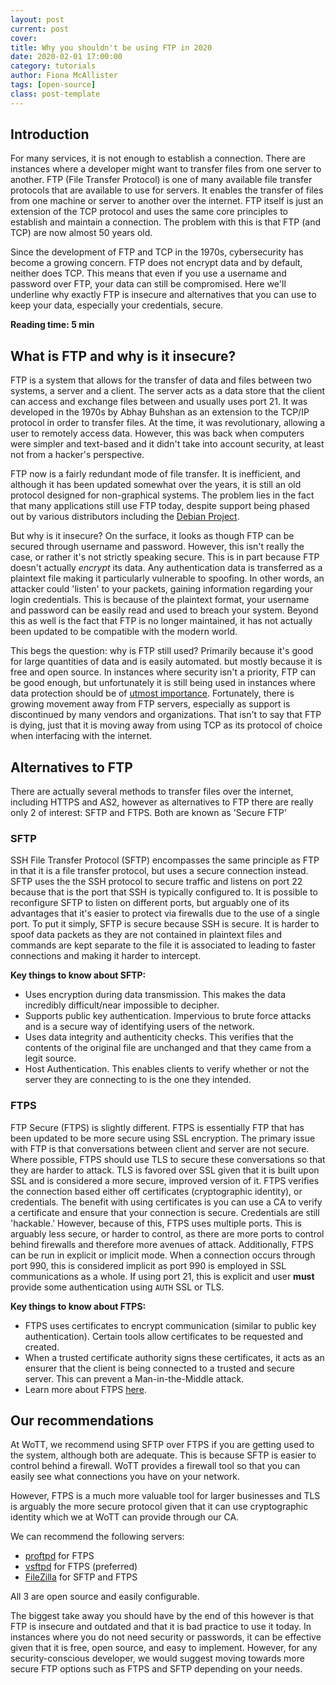```yaml
---
layout: post
current: post
cover: 
title: Why you shouldn't be using FTP in 2020
date: 2020-02-01 17:00:00
category: tutorials
author: Fiona McAllister
tags: [open-source]
class: post-template
---
```


## Introduction

For many services, it is not enough to establish a connection. There are instances where a developer might want to transfer files from one server to another. FTP (File Transfer Protocol) is one of many available file transfer protocols that are available to use for servers. It enables the transfer of files from one machine or server to another over the internet. FTP itself is just an extension of the TCP protocol and uses the same core principles to establish and maintain a connection. The problem with this is that FTP (and TCP) are now almost 50 years old. 

Since the development of FTP and TCP in the 1970s, cybersecurity has become a growing concern. FTP does not encrypt data and by default, neither does TCP. This means that even if you use a username and password over FTP, your data can still be compromised. Here we'll underline why exactly FTP is insecure and alternatives that you can use to keep your data, especially your credentials, secure.

**Reading time: 5 min**

## What is FTP and why is it insecure?

FTP is a system that allows for the transfer of data and files between two systems, a server and a client. The server acts as a data store that the client can access and exchange files between and usually uses port 21. It was developed in the 1970s by Abhay Buhshan as an extension to the TCP/IP protocol in order to transfer files. At the time, it was revolutionary, allowing a user to remotely access data. However, this was back when computers were simpler and text-based and it didn't take into account security, at least not from a hacker's perspective. 

FTP now is a fairly redundant mode of file transfer. It is inefficient, and although it has been updated somewhat over the years, it is still an old protocol designed for non-graphical systems. The problem lies in the fact that many applications still use FTP today, despite support being phased out by various distributors including the [Debian Project](https://www.debian.org/News/2017/20170425). 

But why is it insecure? On the surface, it looks as though FTP can be secured through username and password. However, this isn't really the case, or rather it's not strictly speaking secure. This is in part because FTP doesn't actually *encrypt* its data. Any authentication data is transferred as a plaintext file making it particularly vulnerable to spoofing. In other words, an attacker could 'listen' to your packets, gaining information regarding your login credentials. This is because of the plaintext format, your username and password can be easily read and used to breach your system. Beyond this as well is the fact that FTP is no longer maintained, it has not actually been updated to be compatible with the modern world.

This begs the question: why is FTP still used? Primarily because it's good for large quantities of data and is easily automated. but mostly because it is free and open source. In instances where security isn't a priority, FTP can be good enough, but unfortunately it is still being used in instances where data protection should be of [utmost importance](https://www.healthcareitnews.com/news/205000-patient-records-exposed-misconfigured-ftp-server). 
Fortunately, there is growing movement away from FTP servers, especially as support is discontinued by many vendors and organizations. That isn't to say that FTP is dying, just that it is moving away from using TCP as its protocol of choice when interfacing with the internet. 

## Alternatives to FTP 

There are actually several methods to transfer files over the internet, including HTTPS and AS2, however as alternatives to FTP there are really only 2 of interest: SFTP and FTPS. Both are known as 'Secure FTP'

### SFTP

SSH File Transfer Protocol (SFTP) encompasses the same principle as FTP in that it is a file transfer protocol, but uses a secure connection instead. 
SFTP uses the the SSH protocol to secure traffic and listens on port 22 because that is the port that SSH is typically configured to. It is possible to reconfigure SFTP to listen on different ports, but arguably one of its advantages that it's easier to protect via firewalls due to the use of a single port. 
To put it simply, SFTP is secure because SSH is secure. It is harder to spoof data packets as they are not contained in plaintext files and commands are kept separate to the file it is associated to leading to faster connections and making it harder to intercept.

**Key things to know about SFTP:**

 * Uses encryption during data transmission. This makes the data incredibly difficult/near impossible to decipher.
 * Supports public key authentication. Impervious to brute force attacks and is a secure way of identifying users of the network.
 * Uses data integrity and authenticity checks. This verifies that the contents of the original file are unchanged and that they came from a legit source.
 * Host Authentication. This enables clients to verify whether or not the server they are connecting to is the one they intended.


### FTPS

FTP Secure (FTPS) is slightly different. FTPS is essentially FTP that has been updated to be more secure using SSL encryption. The primary issue with FTP is that conversations between client and server are not secure. 
Where possible, FTPS should use TLS to secure these conversations so that they are harder to attack. TLS is favored over SSL given that it is built upon SSL and is considered a more secure, improved version of it. 
FTPS verifies the connection based either off certificates (cryptographic identity), or credentials. The benefit with using certificates is you can use a CA to verify a certificate and ensure that your connection is secure. Credentials are still 'hackable.' However, because of this, FTPS uses multiple ports. This is arguably less secure, or harder to control, as there are more ports to control behind firewalls and therefore more avenues of attack.
Additionally, FTPS can be run in explicit or implicit mode. When a connection occurs through port 990, this is considered implicit as port 990 is employed in SSL communications as a whole. If using port 21, this is explicit and user **must** provide some authentication using `AUTH` SSL or TLS. 

**Key things to know about FTPS:**

 * FTPS uses certificates to encrypt communication (similar to public key authentication). Certain tools allow certificates to be requested and created.
 * When a trusted certificate authority signs these certificates, it acts as an ensurer that the client is being connected to a trusted and secure server. This can prevent a Man-in-the-Middle attack.
 * Learn more about FTPS [here](https://www.serv-u.com/solutions/what-is-file-transfer-protocol-secure).


## Our recommendations

At WoTT, we recommend using SFTP over FTPS if you are getting used to the system, although both are adequate. This is because SFTP is easier to control behind a firewall. WoTT provides a firewall tool so that you can easily see what connections you have on your network.

However, FTPS is a much more valuable tool for larger businesses and TLS is arguably the more secure protocol given that it can use cryptographic identity which we at WoTT can provide through our CA. 

We can recommend the following servers:

 * [proftpd](http://proftpd.org) for FTPS
 * [vsftpd](https://help.ubuntu.com/community/vsftpd) for FTPS (preferred)
 * [FileZilla](https://wiki.filezilla-project.org/Main_Page) for SFTP and FTPS

All 3 are open source and easily configurable.

The biggest take away you should have by the end of this however is that FTP is insecure and outdated and that it is bad practice to use it today. In instances where you do not need security or passwords, it can be effective given that it is free, open source, and easy to implement. However, for any security-conscious developer, we would suggest moving towards more secure FTP options such as FTPS and SFTP depending on your needs.


